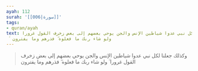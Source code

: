 ```yaml
---
ayah: 112
surah: '[[006|سورة]]'
tags:
- quran/ayah
text: وكذلك جعلنا لكل نبي عدوا شياطين الإنس والجن يوحي بعضهم إلى بعض زخرف القول غرورا
  ۚ ولو شاء ربك ما فعلوه ۖ فذرهم وما يفترون
---
```

> وكذلك جعلنا لكل نبي عدوا شياطين الإنس والجن يوحي بعضهم إلى بعض زخرف القول غرورا ۚ ولو شاء ربك ما فعلوه ۖ فذرهم وما يفترون
